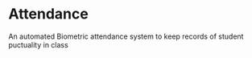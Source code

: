 # Attendance
An automated Biometric attendance system to keep records of student puctuality in class
